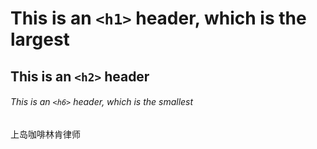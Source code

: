 # This is an `<h1>` header, which is the largest

## This is an `<h2>` header

###### This is an `<h6>` header, which is the smallest
上岛咖啡林肯律师
